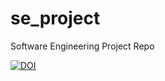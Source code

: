 # se_project
Software Engineering Project Repo

[![DOI](https://zenodo.org/badge/528993817.svg)](https://zenodo.org/badge/latestdoi/528993817)
